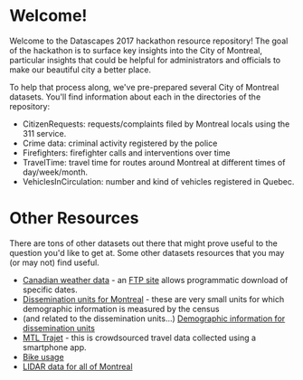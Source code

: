 # Welcome!
Welcome to the Datascapes 2017 hackathon resource repository!  The goal of the hackathon is to surface key insights into the City of Montreal, particular insights that could be helpful for administrators and officials to make our beautiful city a better place.

To help that process along, we've pre-prepared several City of Montreal datasets.  You'll find information about each in the directories of the repository:

  - CitizenRequests: requests/complaints filed by Montreal locals using the 311 service.
  - Crime data: criminal activity registered by the police
  - Firefighters: firefighter calls and interventions over time
  - TravelTime: travel time for routes around Montreal at different times of day/week/month.
  - VehiclesInCirculation: number and kind of vehicles registered in Quebec.

# Other Resources
There are tons of other datasets out there that might prove useful to the question you'd like to get at.  Some other datasets resources that you may (or may not) find useful.

  - [Canadian weather data](http://climate.weather.gc.ca/historical_data/search_historic_data_e.html) - an <a href="ftp://ftp.tor.ec.gc.ca/Pub/Get_More_Data_Plus_de_donnees/">FTP site</a> allows programmatic download of specific dates.
  - [Dissemination units for Montreal](http://www.statcan.gc.ca/access_acces/alternative_alternatif.action?l=eng&dispext=zip&teng=lda_000b16a_e.zip&k=%20%20%20%2090414&loc=http://www12.statcan.gc.ca/census-recensement/2011/geo/bound-limit/files-fichiers/2016/lda_000b16a_e.zip) - these are very small units for which demographic information is measured by the census
  - (and related to the dissemination units...) [Demographic information for dissemination units](http://www12.statcan.gc.ca/census-recensement/2016/dp-pd/dt-td/Ap-eng.cfm?LANG=E&APATH=3&DETAIL=0&DIM=0&FL=A&FREE=0&GC=0&GID=0&GK=0&GRP=1&PID=109663&PRID=10&PTYPE=109445&S=0&SHOWALL=0&SUB=0&Temporal=2016&THEME=118&VID=0&VNAMEE=&VNAMEF=)
  - [MTL Trajet](http://donnees.ville.montreal.qc.ca/dataset/mtl-trajet) - this is crowdsourced travel data collected using a smartphone app.
  - [Bike usage](http://donnees.ville.montreal.qc.ca/dataset/velos-comptage)
  - [LIDAR data for all of Montreal](http://donnees.ville.montreal.qc.ca/dataset/lidar-aerien-2015)
